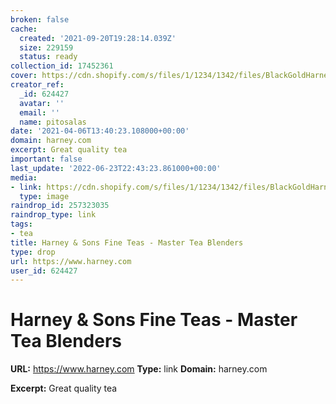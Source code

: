 ```yaml
---
broken: false
cache:
  created: '2021-09-20T19:28:14.039Z'
  size: 229159
  status: ready
collection_id: 17452361
cover: https://cdn.shopify.com/s/files/1/1234/1342/files/BlackGoldHarney_Checkoutx_91f081d9-f6dd-470a-9b6e-b42cb090ee3c.png?height=628&pad_color=fff&v=1527717184&width=1200
creator_ref:
  _id: 624427
  avatar: ''
  email: ''
  name: pitosalas
date: '2021-04-06T13:40:23.108000+00:00'
domain: harney.com
excerpt: Great quality tea
important: false
last_update: '2022-06-23T22:43:23.861000+00:00'
media:
- link: https://cdn.shopify.com/s/files/1/1234/1342/files/BlackGoldHarney_Checkoutx_91f081d9-f6dd-470a-9b6e-b42cb090ee3c.png?height=628&pad_color=fff&v=1527717184&width=1200
  type: image
raindrop_id: 257323035
raindrop_type: link
tags:
- tea
title: Harney & Sons Fine Teas - Master Tea Blenders
type: drop
url: https://www.harney.com
user_id: 624427
---
```


# Harney & Sons Fine Teas - Master Tea Blenders

**URL:** https://www.harney.com
**Type:** link
**Domain:** harney.com

**Excerpt:** Great quality tea
